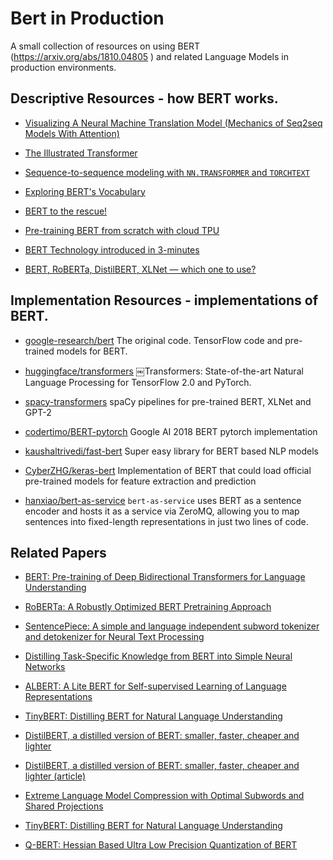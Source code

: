 # Bert in Production

A small collection of resources on using BERT (https://arxiv.org/abs/1810.04805
) and related Language Models in production environments.


## Descriptive Resources - how BERT works.

- [Visualizing A Neural Machine Translation Model (Mechanics of Seq2seq Models With Attention)](https://jalammar.github.io/visualizing-neural-machine-translation-mechanics-of-seq2seq-models-with-attention/)

- [The Illustrated Transformer](http://jalammar.github.io/illustrated-transformer/)

- [Sequence-to-sequence modeling with `NN.TRANSFORMER` and `TORCHTEXT`](https://pytorch.org/tutorials/beginner/transformer_tutorial.html)

- [Exploring BERT's Vocabulary](http://juditacs.github.io/2019/02/19/bert-tokenization-stats.html)

- [BERT to the rescue!](https://towardsdatascience.com/bert-to-the-rescue-17671379687f)

- [Pre-training BERT from scratch with cloud TPU](https://mc.ai/pre-training-bert-from-scratch-with-cloud-tpu/)

- [BERT Technology introduced in 3-minutes](https://towardsdatascience.com/bert-technology-introduced-in-3-minutes-2c2f9968268c)

- [BERT, RoBERTa, DistilBERT, XLNet — which one to use?](https://towardsdatascience.com/bert-roberta-distilbert-xlnet-which-one-to-use-3d5ab82ba5f8#e18a-828e5fc317c7)

## Implementation Resources - implementations of BERT.

- [google-research/bert](https://github.com/google-research/bert)
The original code. TensorFlow code and pre-trained models for BERT.

- [huggingface/transformers](https://github.com/huggingface/transformers)
￼Transformers: State-of-the-art Natural Language Processing for TensorFlow 2.0 and PyTorch.

- [spacy-transformers](https://github.com/explosion/spacy-transformers)
spaCy pipelines for pre-trained BERT, XLNet and GPT-2 

- [codertimo/BERT-pytorch](https://github.com/codertimo/BERT-pytorch)
Google AI 2018 BERT pytorch implementation

- [kaushaltrivedi/fast-bert](https://github.com/kaushaltrivedi/fast-bert)
Super easy library for BERT based NLP models

- [CyberZHG/keras-bert](https://github.com/CyberZHG/keras-bert)
Implementation of BERT that could load official pre-trained models for feature extraction and prediction

- [hanxiao/bert-as-service](https://github.com/hanxiao/bert-as-service)
 `bert-as-service` uses BERT as a sentence encoder and hosts it as a service via ZeroMQ, allowing you to map sentences into fixed-length representations in just two lines of code.

## Related Papers

- [BERT: Pre-training of Deep Bidirectional Transformers for Language Understanding](https://arxiv.org/pdf/1810.04805.pdf)

- [RoBERTa: A Robustly Optimized BERT Pretraining Approach](https://arxiv.org/pdf/1907.11692.pdf)

- [SentencePiece: A simple and language independent subword tokenizer and detokenizer for Neural Text Processing](https://www.aclweb.org/anthology/D18-2012.pdf)

- [Distilling Task-Specific Knowledge from BERT into Simple Neural Networks](https://arxiv.org/abs/1903.12136)

- [ALBERT: A Lite BERT for Self-supervised Learning of Language Representations](https://arxiv.org/abs/1909.11942)

- [TinyBERT: Distilling BERT for Natural Language Understanding](https://arxiv.org/abs/1909.10351)

- [DistilBERT, a distilled version of BERT: smaller, faster, cheaper and lighter](https://arxiv.org/abs/1910.01108)

- [DistilBERT, a distilled version of BERT: smaller, faster, cheaper and lighter (article)](https://medium.com/huggingface/distilbert-8cf3380435b5)

- [Extreme Language Model Compression with Optimal Subwords and Shared Projections](https://arxiv.org/abs/1909.11687)

- [TinyBERT: Distilling BERT for Natural Language Understanding](https://arxiv.org/abs/1909.10351)

- [Q-BERT: Hessian Based Ultra Low Precision Quantization of BERT](https://arxiv.org/abs/1909.05840)
